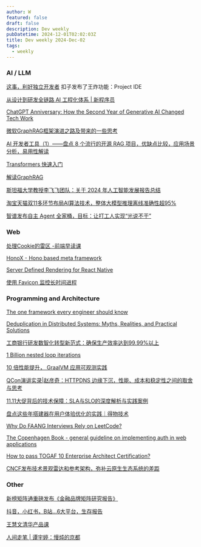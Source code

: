 ```yaml
---
author: W
featured: false
draft: false
description: Dev weekly
pubDatetime: 2024-12-01T02:02:03Z
title: Dev weekly 2024-Dec-02
tags:
  - weekly
---
```


### AI / LLM

[这事，利好独立开发者](https://mp.weixin.qq.com/s?__biz=MjM5ODQ2MDIyMA%3D%3D&abtest_cookie=AAACAA%3D%3D&ascene=56&chksm=bf45c836175927b145696eafcb29476f43f4aa2612a79a0a7c9bd215ce0f9511837a0ead7a66&clicktime=1732855567&countrycode=CN&devicetype=android-34&enterid=1732855567&exportkey=n_ChQIAhIQpMduD8kF41Qi3gzZ2QL8GxLjAQIE97dBBAEAAAAAAHUHNrZhON8AAAAOpnltbLcz9gKNyK89dVj0Uu3aM32mWPc%2F3ZxpnvPtlxAPNhRqWGg70Xkaukq0huXXb4zz7RByv6bffNQep7WOy%2F01PaIs%2BLfrK%2FUtPeHdn6i08B%2B9zIJD6qulXmKENhO0XqE5jGUnoGEq2X4YdnLkZqnKwrvA75dkooF64zryX9ujrDczePA1oRRD%2BFG%2BkFAAwwfQCa9i19pMikk1Pfp4ucXwN6XLMIs33ghAxudONNIjatovOwttPa58U6K9pb373O%2F9eYVAvN8zLQxI&fasttmpl_flag=0&fasttmpl_fullversion=7491330-zh_CN-zip&fasttmpl_type=0&finder_biz_enter_id=4&flutter_pos=54&idx=1&lang=zh_CN&mid=2650730312&nettype=3gnet&pass_ticket=qKH9IGOEggBR7DvfvZ5SHA5vsN7eUqflr2nofELuQauafEtYLBH1OofyOmu51jQT&ranksessionid=1732854276&realreporttime=1732855567019&scene=90&session_us=gh_672f4fa64015&sessionid=1732854264&sn=c8da5ddd22b06430535cd82971b54f25&subscene=93&utm_source=pocket_shared&version=2800363a&wx_header=3&xtrack=1) 扣子发布了王炸功能：Project IDE

[从设计到研发全链路 AI 工程化体系 | 新程序员](https://mp.weixin.qq.com/s?__biz=Mzg4MTYwMzY1Mw%3D%3D&abtest_cookie=AAACAA%3D%3D&ascene=56&chksm=ce2bd23f907f462451dcab51d7ffe81ca625e4bcc0c84c4e7d535a92b4db2fd6bdf08c81b16f&clicktime=1732794095&countrycode=CN&devicetype=android-34&enterid=1732794095&exportkey=n_ChQIAhIQl33cfvhxFk9UkN0w24Jn8RLjAQIE97dBBAEAAAAAABSfOYPpQpYAAAAOpnltbLcz9gKNyK89dVj0qmxBNCXnxXiYaJT7iO5HOicrqEvhYvNbNkCgICqHpoHXAbOzaTJAW36pBoa4lRaFklqcjrnwM6PgcZ58q3KDQePl3OR72D7kmifTsIiIoqyi3Me4zdok%2F%2BssV%2FKYXdoPSAYK2qpNMwiLGRbPv67fueBlTUa0fVzCb9%2BOjNSk60obo8qQSpdPA7iZNM1IJWE6chLsVh8W%2Ffas8blyL55H%2FR2gps2mwx3NIfjREVe7TnvTCp29RIGhT1aI62HR&fasttmpl_flag=0&fasttmpl_fullversion=7491330-zh_CN-zip&fasttmpl_type=0&finder_biz_enter_id=4&flutter_pos=12&idx=1&lang=zh_CN&mid=2247513617&nettype=WIFI&pass_ticket=uV6dozZtgH69y5IKOX7f%2BSplu8%2B0E0bb53sH1X%2FfXxH3vHqBQhuu%2FFJg1p%2FeieSU&ranksessionid=1732794043&realreporttime=1732794095223&scene=90&session_us=gh_4ef2f1ed6b20&sessionid=1732794062&sn=4a4ef6e0596251e80ad792da97307fa9&subscene=93&utm_source=pocket_shared&version=2800363a&wx_header=3&xtrack=1)

[ChatGPT Anniversary: How the Second Year of Generative AI Changed Tech Work](https://www.techrepublic.com/article/chatgpt-anniversary-2024/)

[微软GraphRAG框架演进之路及带来的一些思考](https://mp.weixin.qq.com/s?__biz=MzAxMjc3MjkyMg%3D%3D&abtest_cookie=AAACAA%3D%3D&ascene=56&chksm=82c524da979358ad343927c170af7f631ab1d797f94f63b8ef7a9249dd425f13fa8b443dcb86&clicktime=1732687524&countrycode=CN&devicetype=android-34&enterid=1732687524&exportkey=n_ChQIAhIQr%2BuQq5sxert3D9LxfSyTIxLjAQIE97dBBAEAAAAAAOJAKQfLxB4AAAAOpnltbLcz9gKNyK89dVj0w7fCnMwpk8JayhASR6eAulZ%2B4CENxOfuFtwzULYsXqZJuCrT9iq9uOWAQd1AASCBr0NvoMfe66b8ll1%2B7QBiQAMVpIIRoN2VGLsfH04e9Bo2L5fd%2FG7n69BcXaSjTwKgwILiKnWiNM8C41YhoGOLS96EyML%2FdkcbfDwXkpwGdYBSB98rPiE6d2LXhqXt2CeTuprn90RbweJMff4La%2FlaZZhTdACTW9N7xVpT7%2BgIdgiH6cNO0koMB8f%2FjmEz&fasttmpl_flag=0&fasttmpl_fullversion=7488477-zh_CN-zip&fasttmpl_type=0&finder_biz_enter_id=4&flutter_pos=17&idx=1&lang=zh_CN&mid=2648416301&nettype=WIFI&pass_ticket=lanvm4%2FtuMFYE2qqSXstUfSShaGktW8zUJ1VmGqqHjsIzWsPQ1YoZmsKY5giwR4H&ranksessionid=1732687096&realreporttime=1732687524129&scene=90&session_us=gh_dfcce54c6817&sessionid=1732687101&sn=a9342da0af1af43072989539b5548454&subscene=93&utm_source=pocket_shared&version=2800363a&wx_header=3&xtrack=1)

[AI 开发者工具（1）——盘点 8 个流行的开源 RAG 项目，优缺点比较，应用场景分析，易用性解读](https://mp.weixin.qq.com/s?__biz=Mzg2OTk1NDQ4Ng%3D%3D&abtest_cookie=AAACAA%3D%3D&ascene=56&chksm=cf906f736daabe950c618ee1d5a1584e9e5e94a4d9ba49349c081879988feb3e49de04e66cb5&clicktime=1732633841&countrycode=CN&devicetype=android-34&enterid=1732633841&exportkey=n_ChQIAhIQ6GSYvOR%2F9el1rMrm%2BkEFAhLjAQIE97dBBAEAAAAAAEGKILUQ1sEAAAAOpnltbLcz9gKNyK89dVj0FQ4E50WyOEDhVrXHFMKQYCtA8nWoe%2Fpn%2B4ocOaAxTgRDL4BmoKX7ltW60%2BLvdqhQ2UNEXGgqTS%2FAELq7FeCImVR7EvR%2BrmGKhHY%2BM%2FKKL9mUDSHPN4Ryz3GSBhmYNOnnYkA4iU%2FGxQXPzmO1nCsSEGmFSvVF5lVUFcHlnjTm63OeGaFaU92zCbrPDESciB3WQgtS1vs24Sw455xZUyWdX1JAAGcMtjgEGfsgxHQ1aa4A4ENaijcfAJjNEttA&fasttmpl_flag=0&fasttmpl_fullversion=7488477-zh_CN-zip&fasttmpl_type=0&finder_biz_enter_id=4&flutter_pos=1&idx=1&lang=zh_CN&mid=2247485476&nettype=WIFI&pass_ticket=sfT6qPJrlVG%2Bbxuykl8ux%2BSyo%2BjhJhC%2FumPjcP5vbGXSiK3ROY9fGfoIocSlzkzL&ranksessionid=1732633826&realreporttime=1732633841276&scene=90&session_us=gh_ec777b357608&sessionid=1732633832&sn=31d673363f68416265e61aff9e8fdb06&subscene=93&utm_source=pocket_shared&version=28003639&wx_header=3&xtrack=1)

[Transformers 快速入门](https://transformers.run/)

[解读GraphRAG](https://mp.weixin.qq.com/s?__biz=MzAwOTcyNzA0OQ%3D%3D&abtest_cookie=AAACAA%3D%3D&ascene=56&chksm=8143b2e0c72389122b89505b752b73a172fc64091c9ec1919834939666fae125a63ca1c594e2&clicktime=1732493709&countrycode=CN&devicetype=android-34&enterid=1732493709&exportkey=n_ChQIAhIQOJ80969T0xQMKvAJmnpwsBLjAQIE97dBBAEAAAAAAKu%2BAjtE6MwAAAAOpnltbLcz9gKNyK89dVj00faw0WlSaVik6AsY%2F624rBcBXlBBgg8R4uR0f7jINHFhjtpZ4FekXhgOEj2ZmjqVRCIG0BD5KKs3vl1YUgm0nKFy10%2Bq28oOQ5NQIkWbofl1B%2F9lQMEOlEnOiYECGFiWfu1PlSMBGRpsr26umaClj8DiSynUkWox3Vq%2F0Q8GsByt1%2B9%2F0%2FZfiuQIS5876Pnk0hcYThTtXGRW0Nzs7hII0yUff44fILdekc20CXp%2Fg%2BHtsmc0bgQkncPep2ZW&fasttmpl_flag=0&fasttmpl_fullversion=7482634-zh_CN-zip&fasttmpl_type=0&finder_biz_enter_id=4&flutter_pos=6&idx=1&lang=zh_CN&mid=2658979555&nettype=3gnet&pass_ticket=7e79KQV3Nd4MAaJdA%2B1XVEhus5cO8GwLCDLyOUpMDLdX8VL6cv%2BVsVWa9%2F3hqa6N&ranksessionid=1732493657&realreporttime=1732493709871&scene=90&session_us=gh_5f118b7cfff6&sessionid=1732493697&sn=e1b7031a5ed1558523532c81d828ffe2&subscene=93&utm_source=pocket_shared&version=28003639&wx_header=3&xtrack=1)

[斯坦福大学教授李飞飞团队：关于 2024 年人工智能发展报告总结](https://mp.weixin.qq.com/s?__biz=MzIyNjM2MzQyNg%3D%3D&abtest_cookie=AAACAA%3D%3D&ascene=56&chksm=e95d58d7a5756d868c87a6ed396f43265f482c487e00c6f2082a87b110f43e39cf0032ad6fa9&clicktime=1732423599&countrycode=CN&devicetype=android-34&enterid=1732423599&exportkey=n_ChQIAhIQVc8gHM08bbiQungiGvbx2hLjAQIE97dBBAEAAAAAAClQDwZoZ3cAAAAOpnltbLcz9gKNyK89dVj0kBgP0U77QJgYvBCbBb1CmHopYfofH%2BpklYZvlD7i0gtvndQuxg4D9U4duc16n3oWTLd2IKAfZUL8YJt1FUZTCTYq%2FSZnvCS92mY2uQiZOAzT81UhdUPberGPjHYJHo8O1BmOHx%2BDVD6ZnWRKQmS9kE4korXbfjcEH9iw4VmK1NdvISk5xLuvHEgpQn%2FKeb7%2FA4yadfL%2FILIA0YcoJE5Tl4tLWupebPy27zrxrwX%2BISbo488sZ39i6%2F4CoVuY&fasttmpl_flag=0&fasttmpl_fullversion=7482634-zh_CN-zip&fasttmpl_type=0&finder_biz_enter_id=4&flutter_pos=5&idx=1&lang=zh_CN&mid=2247692032&nettype=WIFI&pass_ticket=qBJP%2Bkjzqf1kejOUe14T7%2F90EM5tJgpG7ARtcaopDUgyTnxhX5%2BD1n4x%2BLjhtkIZ&ranksessionid=1732423585&realreporttime=1732423599129&scene=90&session_us=gh_7e08dd400559&sessionid=1732423587&sn=b53286607b9c413a102248b475a918aa&subscene=93&utm_source=pocket_shared&version=28003639&wx_header=3&xtrack=1)

[淘宝天猫双11多环节布局AI算法技术，整体大模型推理离线准确性超95%](https://mp.weixin.qq.com/s?__biz=Mzg4NTczNzg2OA%3D%3D&abtest_cookie=AAACAA%3D%3D&ascene=56&chksm=ce49214030e2de7d5a906580f224b25b8d808ba8381cbe814be7462d638dfc9513c3292cad3a&clicktime=1732241091&countrycode=CN&devicetype=android-34&enterid=1732241091&exportkey=n_ChQIAhIQjOtdNjyQ38ad5gHtxopcGBLjAQIE97dBBAEAAAAAALNGMFOXNgAAAAAOpnltbLcz9gKNyK89dVj00F1pydPWDe2kRS%2FQugLamCxb%2FKv%2B2YKe9%2FsS9KxNcWTNHYlGWwm8xLt2wYAwmJakD%2Bo9BaOqsCezEQQ%2F66qq7teJC3MvEDqt%2F2WFmv3AzUSd7cyDX1cO5H2nCUoUjugpzsFKTpFvR7JjfVRBydBMsbLwIs8pzCReO2DbAxjrj942GjWzaiSy5RMxGF0EO7aRigj%2FX4rJUva51Hbs2p1iWRg5DD433SsloA2XVMuTVW7Nj7VMOTGwz2kIRmx%2B&fasttmpl_flag=0&fasttmpl_fullversion=7481515-zh_CN-zip&fasttmpl_type=0&finder_biz_enter_id=4&flutter_pos=9&idx=1&lang=zh_CN&mid=2247506876&nettype=3gnet&pass_ticket=Tyo51ME525uzfEqdtl%2FtUZ51Hqbtlht%2BdHSPT%2FXKNLJ44bdfWWxvFzBOF22s3llg&ranksessionid=1732241011&realreporttime=1732241091402&scene=90&session_us=gh_438062fa21b1&sessionid=1732241070&sn=087ed378b132f1489e4f6a3549dfbd67&subscene=93&utm_source=pocket_shared&version=28003636&wx_header=3&xtrack=1)

[智谱发布自主 Agent 全家桶，目标：让打工人实现“光说不干”](https://www.infoq.cn/article/p0QSJmZsABt7Up9M6FUN)

### Web

[处理Cookie的雷区 -前端早读课](https://mp.weixin.qq.com/s?__biz=MjM5MTA1MjAxMQ%3D%3D&abtest_cookie=AAACAA%3D%3D&ascene=56&chksm=bc15a9d35dc688b26c141bb875fdba823166047a4356035762b9d114bb7e59aa53e0c8397579&clicktime=1732694443&countrycode=CN&devicetype=android-34&enterid=1732694443&exportkey=n_ChQIAhIQu2NfnjRdoYTeVhj0tv8z%2FRLjAQIE97dBBAEAAAAAAJtxMZzQl90AAAAOpnltbLcz9gKNyK89dVj0H7M%2BZoKtLkJseCvsWX4XJxE3dDI5Asc%2F7H%2FAN7N9pb6d9rbKrwDF5YtIJPIR7gzrGqer%2FWy%2FWs3ZWnJ4jApHXRshpy7EUN2ro%2FcbDXe7NagaOEUpHN7xX7lCd6jwC4gzmu%2FmTEaoLu0UEhzTWjv5K5TlOkGtqpCtCpUIrVY0TgAdS%2FhLRd3T5jplQ12a31h%2FPLHa5iEJSZKiosZ%2BYPoUn8FKN7FcdM%2B3iJjBR8AUi%2FtCJu%2BESGONsWC49u1t&fasttmpl_flag=0&fasttmpl_fullversion=7488700-zh_CN-zip&fasttmpl_type=0&finder_biz_enter_id=4&flutter_pos=4&idx=1&lang=zh_CN&mid=2651274276&nettype=3gnet&pass_ticket=r54IXyfWY7JOEaG9WzUrPyK6idlLDZje%2FbzdQ0GG1U4gnzV9JzDDd%2FNCnfJfuVZe&ranksessionid=1732694389&realreporttime=1732694443209&scene=90&session_us=gh_780d1f7a7e67&sessionid=1732694431&sn=ca3ea247fd4b40bbbd7d5a4dc1932357&subscene=93&utm_source=pocket_shared&version=2800363a&wx_header=3&xtrack=1)

[HonoX - Hono based meta framework](https://github.com/honojs/honox)

[Server Defined Rendering for React Native](https://github.com/rise-tools/rise-tools)

[使用 Favicon 监控长时间进程](https://mp.weixin.qq.com/s?__biz=MjM5MTA1MjAxMQ%3D%3D&abtest_cookie=AAACAA%3D%3D&ascene=56&chksm=bcb6078fe097b42b6b51d337f7b2bcf80b2038ed9bfbf38b5483f9fdb4fc35c6e39b685ed372&clicktime=1733015088&countrycode=CN&devicetype=android-34&enterid=1733015088&exportkey=n_ChQIAhIQU%2Bi8pcfrOQBhWnwno3yWjxLjAQIE97dBBAEAAAAAAFwKLfu7Jz0AAAAOpnltbLcz9gKNyK89dVj0dbpR%2BMo4w65nYPycfrw857iPHgrWAv21wUtrHdL%2BFOJVvj5Nx5r9CnL6%2FkghQWPP2S78beyTNPcEC%2FCS0cmYTgcVAPTyXx6RtAx0n2q4PZU82C0L%2BwCoC7DIi5VeaQOoYMvvZUhu8QI4nUuSMzOBrOLFTSxrVu%2B20V6crZxcN1qBBqvBoyyLeWWPB2FDqeImgqY9rzGa05TzBveqYhv%2BYz2J4cz9XT08j3j7hRPq2crZSYC1qQiocO9Xx5lL&fasttmpl_flag=0&fasttmpl_fullversion=7492809-zh_CN-zip&fasttmpl_type=0&finder_biz_enter_id=4&flutter_pos=8&idx=1&lang=zh_CN&mid=2651274333&nettype=WIFI&pass_ticket=mXTKhYZuuyq0EaBD9Ina1sjCXk2m5tvYX8AVUlzQbkrOLQj8nAzuWt2wwT%2B7W8r1&ranksessionid=1733011762&realreporttime=1733015088284&scene=90&session_us=gh_780d1f7a7e67&sessionid=1733011916&sn=74014cee3a67074103559f5f76d8676e&subscene=93&utm_source=pocket_shared&version=2800363b&wx_header=3&xtrack=1)

### Programming and Architecture

[The one framework every engineer should know](https://read.highgrowthengineer.com/p/the-one-framework-every-engineer-must-know)

[Deduplication in Distributed Systems: Myths, Realities, and Practical Solutions](https://www.architecture-weekly.com/p/deduplication-in-distributed-systems)

[工商银行研发数智化转型新范式：确保生产效率达到99.99%以上](https://mp.weixin.qq.com/s?__biz=MzkzMzQzNjQ5Mw%3D%3D&abtest_cookie=AAACAA%3D%3D&ascene=56&chksm=c3f64cc8e350e8a2fbb75eef4fa3c6ba42ea2ed2fd78fa1c5be5d072f50a0b72266bb2bc4d9c&clicktime=1732693058&countrycode=CN&devicetype=android-34&enterid=1732693058&exportkey=n_ChQIAhIQZ6EmtUlgtCvhu5%2BG%2FZZbCRLPAQIE97dBBAEAAAAAAGbcABIeph4AAAAOpnltbLcz9gKNyK89dVj0ANIhv0V1CrMmvu8E33EAyD1vMOTH4dRkiasgpp99UYg7s0HLfGuYEkuFzHwLTt9sPlMiocC%2BoDVU2UlfO4V9R1Zq9wTqNMCZduMJb02tQAhXUTQ5NLkk%2Fk6LH%2BwE1Tl3pgJxGgA%2Bpe2sophrK14rn1G80LDiKX1P2Ti9jKSCrHMTS4xg%2FNyOGCXvh4TNxknqgDIKBbcN922XQsvKWnGCE2%2Fg28CxhZOZeQ%3D%3D&fasttmpl_flag=0&fasttmpl_fullversion=7488700-zh_CN-zip&fasttmpl_type=0&finder_biz_enter_id=4&flutter_pos=6&idx=1&lang=zh_CN&mid=2247493630&nettype=WIFI&pass_ticket=pXuLUTCik0tuq277V9gsLcHZsCWAmzs6CLmnDPrtjBlFJ5s6k1eqd4JjWEcIE1SU&ranksessionid=1732693023&realreporttime=1732693058972&scene=90&session_us=gh_8e9ab6316c68&sessionid=1732693026&sn=fdb0050f3f64b0c18ef21d9a5abd687f&subscene=93&utm_source=pocket_shared&version=2800363a&wx_header=3&xtrack=1)

[1 Billion nested loop iterations](https://benjdd.com/languages/)

[10 倍性能提升， GraalVM 应用可观测实践](https://mp.weixin.qq.com/s?__biz=MzIzOTU0NTQ0MA%3D%3D&abtest_cookie=AAACAA%3D%3D&ascene=56&chksm=e92a1ae1de5d93f7ecbfeabbe2f15015f2ee7b455013f7dcf61c7eaf1707072b599bdc3b4711&clicktime=1732529465&countrycode=CN&devicetype=android-34&enterid=1732529465&exportkey=n_ChQIAhIQgzJAZmCLARrYgGIL6AXsQRLjAQIE97dBBAEAAAAAACj0KK7WM7IAAAAOpnltbLcz9gKNyK89dVj0IQVkf%2BUGaeU%2FWT0H69noO9kQws2nLPDyJPcYmhKzt4%2BFQDijkEgMs68FlkursDL0W5FRfb7avkWib8IkA2OIAb7DKQz%2FjClaungH00Fsjmw9dlQRoRHaZkGvSMrOa3D5k1GZyWmnc9zHGKm%2FdL4nsr1udXarPG1bWZFV18Cu4yPczqo6%2FVlLacYJqfg8F2Ip19av%2BImHjArYiLUc%2FX%2B1jcA1cg9VmpiaHJZAJpQ%2Frp9KElyGgqX8P7jwx1oH&fasttmpl_flag=0&fasttmpl_fullversion=7487041-zh_CN-zip&fasttmpl_type=0&finder_biz_enter_id=4&flutter_pos=2&idx=1&lang=zh_CN&mid=2247542766&nettype=WIFI&pass_ticket=WfXue1qV%2Fs4GjGOC%2Fr5UwZ9CoYIR1mZpTdC9k2BTB9qSt9xyOUC1UbExLoC89pYK&ranksessionid=1732529361&realreporttime=1732529465429&scene=90&session_us=gh_7fc9311f04ad&sessionid=1732529364&sn=5e1b577511ed35fb73941d220926b71d&subscene=93&utm_source=pocket_shared&version=28003639&wx_header=3)

[QCon演讲实录|赵彦奇：HTTPDNS 边缘下沉，性能、成本和稳定性之间的取舍与思考](https://mp.weixin.qq.com/s?__biz=MzI1MzYzMjE0MQ%3D%3D&abtest_cookie=AAACAA%3D%3D&ascene=56&chksm=e874ccbae126d6b8016b7c85d97ceded230b735da9002482631f8ef1ff565e22cee774891ade&clicktime=1732529418&countrycode=CN&devicetype=android-34&enterid=1732529418&exportkey=n_ChQIAhIQN3vkMJANpzDZXCqWy1WkQxLjAQIE97dBBAEAAAAAAJcHL9apM%2FQAAAAOpnltbLcz9gKNyK89dVj002iIhP0c4khsfixAxXz%2FcPE4SmUA54l5195v0N3I0TCWzXwuSfAAMzUHqMKls1nyIEqGctXf8nLDwGnP2UNrgMcELNIRExazeGs9k24LpNJ2UbH%2FDZhPfDTSgGWAkOkuYFKggRepuRIaHOgd7wCXXszYjcd%2BSX3g0dCWEdAEiTknjkG%2F6Lyw4anuKPU7FR9MYAVi15dMroSLD6oIhLPKdpIeYyaswLZ1C1cWAcPfqLvSlN%2FFlkrzHGtpdz0Q&fasttmpl_flag=0&fasttmpl_fullversion=7487041-zh_CN-zip&fasttmpl_type=0&finder_biz_enter_id=4&flutter_pos=1&idx=1&lang=zh_CN&mid=2247511935&nettype=WIFI&pass_ticket=%2FGrF%2FudJGwdnNwqADK9LZwGNyZLZCS0lcU%2FVkrwR9HgB6YVWfISr4YSkoIXU8Pyo&ranksessionid=1732529361&realreporttime=1732529418817&scene=90&session_us=gh_24231986c9c8&sessionid=1732529364&sn=88a8d4ab292bb9ee27d1b437b06b7922&subscene=93&utm_source=pocket_shared&version=28003639&wx_header=3&xtrack=1)

[11.11大促背后的技术保障：SLA与SLO的深度解析与实践案例](https://mp.weixin.qq.com/s?__biz=MzU1OTgxMTg2Nw%3D%3D&abtest_cookie=AAACAA%3D%3D&ascene=56&chksm=fd8217f16eba1815810178316ae8abf12dd3d559f7d52ea1b2ce98b7a55507fe17ecd5ab91fb&clicktime=1732680633&countrycode=CN&devicetype=android-34&enterid=1732680633&exportkey=n_ChQIAhIQvj6XS8ZJ4OuZhMNonGc%2BFhLjAQIE97dBBAEAAAAAAHKyKHyxfFIAAAAOpnltbLcz9gKNyK89dVj0h%2FXRzsSUXcVYXLfslK9G%2FHR8%2BehUjx9RqmdW3224RO%2FKSgf1ILfprpC4W0qjEXfhjIci6Xda9xep%2FmhsK%2BybHdn9wKU7Btaq9NxlG0AAJdi01chgNsBneFSM%2FKygaqRicS4DExzu6O%2BV%2FsBeDJXjxnEgHR2GQNAVkcLOvt3QMvenRB5yntTbv6UitP9eIuES%2BD5akcirCsWYzIoSBMIw0PeiQ%2F8JvCTW2FabJ%2FEPAh72tgnRuSOH%2FAAMqOlg&fasttmpl_flag=0&fasttmpl_fullversion=7488477-zh_CN-zip&fasttmpl_type=0&finder_biz_enter_id=4&flutter_pos=9&idx=1&lang=zh_CN&mid=2247510931&nettype=WIFI&pass_ticket=R0qtR6JZrgVMvaq29a%2FAV9jtLXjrYkf01g%2FR2G6DADmRxl2vznj4aKFj1WB%2Fj%2Bt5&ranksessionid=1732678837&realreporttime=1732680633943&scene=90&session_us=gh_922664ee5022&sessionid=1732678842&sn=cbc3df627f5d5f84514653e7f4617f5e&subscene=93&utm_source=pocket_shared&version=2800363a&wx_header=3&xtrack=1)

[盘点这些年搭建器在用户体验优化的实践｜得物技术](https://mp.weixin.qq.com/s?__biz=MzkxNTE3ODU0NA%3D%3D&ascene=56&clicktime=1732499720&enterid=1732499720&fasttmpl_flag=0&fasttmpl_fullversion=7482634-zh_CN-zip&fasttmpl_type=0&idx=1&mid=2247535369&realreporttime=1732499720310&scene=1&sessionid=1732499688&sn=0240ae537043cd1cfadc5f0ec918a7a6&subscene=10000&utm_source=pocket_shared)

[Why Do FAANG Interviews Rely on LeetCode?](https://mastermentee.substack.com/p/why-do-faang-interviews-rely-on-leetcode)

[The Copenhagen Book - general guideline on implementing auth in web applications](https://thecopenhagenbook.com/)

[How to pass TOGAF 10 Enterprise Architect Certification?](https://medium.com/@nischal-s/how-did-i-pass-my-togaf-enterprise-architect-certification-3aec419aa460)

[CNCF发布技术景观雷达和参考架构，弥补云原生生态系统的差距](https://mp.weixin.qq.com/s?__biz=MzI5ODk5ODI4Nw%3D%3D&abtest_cookie=AAACAA%3D%3D&ascene=56&clicktime=1732933734&countrycode=CN&devicetype=android-34&enterid=1732933734&exportkey=n_ChQIAhIQ%2F%2FB%2BIvLYu8Tqx83Gg8AhfBLUAQIE97dBBAEAAAAAACIgAk2o7d0AAAAOpnltbLcz9gKNyK89dVj0iMaGYmpwys6sFnJGxKOQai%2BGr3O73xjbHn0ks84mOcTsjJYIf0ytfTiyFdRYr9WrGzb2Bgbfj3XS91gACZm4vYPrhCMqxBnUV6DBJZYzH6LtICZKqbfO6UWHRMocC6rpTCKkawAjZydIwszK7YWWeB8VFdzNrbrlxQhmq0WLCMNPv5mrKrXLlng1e0Ecu5pPlDIhMqQYUBNMtCtNLvz0BgbMeE4PxWq%2BH5wmMPnr&fasttmpl_flag=0&fasttmpl_fullversion=7492809-zh_CN-zip&fasttmpl_type=0&idx=1&lang=zh_CN&mid=2247550381&nettype=3gnet&pass_ticket=oJUQ3QsFVCj7d4v3AdKSg0lH1hLQbjWnovbMOQqDSqf3H8HSCu2oG3YD70vpjJ0D&realreporttime=1732933734869&scene=1&sessionid=1732933661&sn=ed054b92c788521ccdc0858edc2a605e&subscene=10000&utm_source=pocket_shared&version=2800363b&wx_header=3)

### Other

[新榜矩阵通重磅发布《金融品牌矩阵研究报告》](https://mp.weixin.qq.com/s?__biz=MzI3MzAxMDE5Ng%3D%3D&abtest_cookie=AAACAA%3D%3D&ascene=3&chksm=f129c5f369990f254311024597ca3f43a9082eda0ed538d0fccb0d247e69a8d367d4d72f286d&clicktime=1732854500&countrycode=CN&devicetype=android-34&enterid=1732854500&exportkey=n_ChQIAhIQ2s7GqXJTke2IlEOZQHxJlRLjAQIE97dBBAEAAAAAAJLlJ3vPoXEAAAAOpnltbLcz9gKNyK89dVj08nA3dhFjZ8W919UnVGFpWCvcwMQhnWLI3TnkciPMBmOvMP07I50GPHMLlnuRfg12ZBqJN%2BdqeT%2BPwbT1nLJGaBSPtHtlAKrPv%2BZULp2tRsiEWWYSGtmcnI7en00I3oNR7VmJIyyKqdrxwaZpd5TJ7OFRyn3KIt7s2sf0qvThl3HbSQIX1ImdPJMOdgwrp1XaJ4hLCjSJkVyw1dfENgBPOO%2BLFgbB%2FuIn4LaMohHp966uKKklNNLnu8V2g%2F9y&fasttmpl_flag=0&fasttmpl_fullversion=7491330-zh_CN-zip&fasttmpl_type=0&idx=1&lang=zh_CN&mid=2652174266&nettype=3gnet&pass_ticket=gv8dcmVrC%2B2NVkz4Nsjg%2Fd1MMXVHC49WYP%2BTkEaQV1M%2BNEyeWDczXPwg1dCLjFb%2B&realreporttime=1732854500624&scene=126&session_us=gh_6617a7e6fef9&sessionid=1732854264&sn=93d8cce8a9b405a3466bfda1b17e999d&subscene=10000&utm_source=pocket_shared&version=2800363a&wx_header=3)

[抖音，小红书，B站...6大平台，生存报告](https://mp.weixin.qq.com/s?__biz=MjM5NjM5MjQ4MQ%3D%3D&abtest_cookie=AAACAA%3D%3D&ascene=56&chksm=bc67c439e843e28e2ec8ff0f382b83369e16227dd78f107ff234b77173f6281cec216286fe79&clicktime=1732854333&countrycode=CN&devicetype=android-34&enterid=1732854333&exportkey=n_ChQIAhIQZR%2FA23FF7obgrBebCSj5dRLjAQIE97dBBAEAAAAAAKGOOjIvL4MAAAAOpnltbLcz9gKNyK89dVj0SXt%2Fk%2FAw6lS0LyhN1L4%2BxOHSKz6jIL3OgdPxKkxVnlvjo9dZ9u%2BVP6Xh4FjM%2BuPFj11vfQvFha8R%2BHyAXn3nuq%2FADonrxG%2BaNautb30sYRVErClyjxNG9gP0iTE5b0blSSBrIgMD57vhDl65cIIgmcCA7Q%2FeYYLS3ExzDDadzlj1K6ExTvbW6PTg5R2sPedWkKTNuL7wbHufN8PdJF6IHJ0%2FT1ID7lgSuZgSYgyUmI7sjlay3CRXR7VhThNz&fasttmpl_flag=0&fasttmpl_fullversion=7491330-zh_CN-zip&fasttmpl_type=0&finder_biz_enter_id=4&flutter_pos=38&idx=1&lang=zh_CN&mid=2651757426&nettype=3gnet&pass_ticket=C0keYR09C%2FBGh%2FkbZcBPqyTeIZy3UgWA%2BSqZadNfAy76K3uV5TklxKscQ8AmDubz&ranksessionid=1732854276&realreporttime=1732854333089&scene=90&session_us=gh_cc764ea0efaa&sessionid=1732854264&sn=ecd26bfb4554749218bb64c637c81f18&subscene=93&utm_source=pocket_shared&version=2800363a&wx_header=3&xtrack=1)

[王慧文清华产品课](https://nanqiang.feishu.cn/wiki/wikcncDyFTq1agB5UaEZnUGZD4g)

[人间走笔 | 谭宇婷：慢炖的京都](https://mp.weixin.qq.com/s?__biz=MzA3MDE5NTIwOQ%3D%3D&abtest_cookie=AAACAA%3D%3D&ascene=56&chksm=baec47275532e154b00e0fa1a11d58466cef2c7ce829bee40d6005092c0ecb21bbc8a29be315&clicktime=1732501703&countrycode=CN&devicetype=android-34&enterid=1732501703&exportkey=n_ChQIAhIQnrSackeKGlClqsk5weNxsxLjAQIE97dBBAEAAAAAALMqJuY959MAAAAOpnltbLcz9gKNyK89dVj0LScnIb8jy%2FE%2FNGUehHJUHak8fGhjeGDbKKy242dST5ivMPsmldES8gsFDH%2FSOuhSXeXiXoczkD7QKfuPZu4Vc7OUIimol80VjWSHUeZg%2FUDQAXv0msm%2FmtjYdpPkJV8poyrvzfEzygQFEYHSX2nN%2FzLigSo4QeaQkR7rLdmxWKJi1X7GGPZf%2B%2B3L37zQGnex5B0DgIu%2B%2Fpk3in2tAY%2FpNcRolXWbThWo9veIQBxWHt%2F9Lekyrm2PY5GquIdg&fasttmpl_flag=0&fasttmpl_fullversion=7482634-zh_CN-zip&fasttmpl_type=0&finder_biz_enter_id=4&flutter_pos=3&idx=1&lang=zh_CN&mid=2687027619&nettype=3gnet&pass_ticket=PoXI2eO06aUty6ntRRAk6szwRcPwYYg90bD4IC0SgCmbFbJ36Tla6TLOY3Pas68z&ranksessionid=1732500673&realreporttime=1732501703301&scene=90&session_us=gh_0772a0233afd&sessionid=1732500686&sn=414c8a6e9ca335db988ae06fe395d3e2&subscene=93&utm_source=pocket_shared&version=28003639&wx_header=3&xtrack=1)

[]()

[]()

[]()

[]()

[]()

[]()

[]()

[]()

[]()

[]()

[]()

[]()

[]()

[]()

[]()

[]()

[]()

[]()

[]()

[]()

[]()

[]()

[]()

[]()

[]()

[]()

[]()

[]()

[]()

[]()

[]()

[]()

[]()

[]()

[]()

[]()

[]()

[]()

[]()

[]()

[]()

[]()

[]()

[]()

[]()

[]()

[]()

[]()

[]()

[]()

[]()

[]()

[]()

[]()

[]()

[]()

[]()

[]()

[]()

[]()

[]()

[]()

[]()

[]()

[]()

[]()

[]()

[]()

[]()

[]()

[]()

[]()

[]()

[]()

[]()

[]()

[]()

[]()

[]()

[]()

[]()

[]()

[]()

[]()

[]()

[]()

[]()

[]()

[]()

[]()

[]()

[]()

[]()

[]()

[]()

[]()

[]()

[]()

[]()

[]()

[]()

[]()

[]()

[]()

[]()

[]()

[]()

[]()

[]()

[]()

[]()

[]()

[]()

[]()

[]()

[]()

[]()

[]()

[]()
